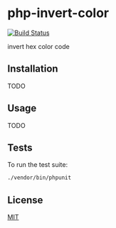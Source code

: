 # php-invert-color

[![Build Status](https://secure.travis-ci.org/villfa/php-invert-color.png?branch=master)](http://travis-ci.org/villfa/php-invert-color)

invert hex color code

## Installation

TODO

## Usage

TODO

## Tests

To run the test suite:
```sh
./vendor/bin/phpunit
```

## License

[MIT](./LICENSE)

